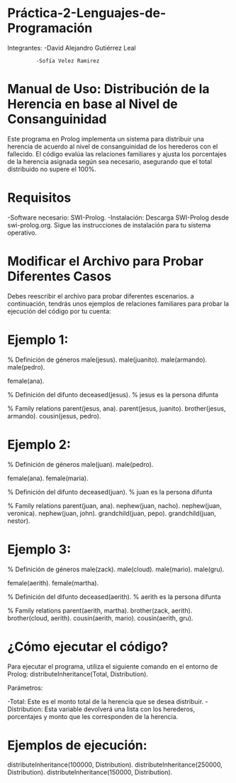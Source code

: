 # Práctica-2-Lenguajes-de-Programación

Integrantes: -David Alejandro Gutiérrez Leal

             -Sofía Velez Ramirez

# Manual de Uso: Distribución de la Herencia en base al Nivel de Consanguinidad

Este programa en Prolog implementa un sistema para distribuir una herencia de acuerdo al nivel de consanguinidad de los herederos con el fallecido. El código evalúa las relaciones familiares y ajusta los porcentajes de la herencia asignada según sea necesario, asegurando que el total distribuido no supere el 100%.

# Requisitos
-Software necesario: SWI-Prolog.
-Instalación:
Descarga SWI-Prolog desde swi-prolog.org.
Sigue las instrucciones de instalación para tu sistema operativo.

# Modificar el Archivo para Probar Diferentes Casos
Debes reescribir el archivo para probar diferentes escenarios. a continuación, tendrás unos ejemplos de relaciones familiares para probar la ejecución del código por tu cuenta:

# Ejemplo 1:
% Definición de géneros 
male(jesus).
male(juanito).
male(armando).
male(pedro).

female(ana).

% Definición del difunto
deceased(jesus).  % jesus es la persona difunta

% Family relations 
parent(jesus, ana). 
parent(jesus, juanito).
brother(jesus, armando).
cousin(jesus, pedro).

# Ejemplo 2:
% Definición de géneros 
male(juan).
male(pedro).

female(ana).
female(maria).

% Definición del difunto
deceased(juan).  % juan es la persona difunta

% Family relations 
parent(juan, ana).
nephew(juan, nacho).
nephew(juan, veronica).
nephew(juan, john).
grandchild(juan, pepo).
grandchild(juan, nestor).

# Ejemplo 3:
% Definición de géneros 
male(zack).
male(cloud).
male(mario).
male(gru).

female(aerith).
female(martha).

% Definición del difunto
deceased(aerith).  % aerith es la persona difunta

% Family relations 
parent(aerith, martha).
brother(zack, aerith).
brother(cloud, aerith).
cousin(aerith, mario).
cousin(aerith, gru).

# ¿Cómo ejecutar el código?
Para ejecutar el programa, utiliza el siguiente comando en el entorno de Prolog:
distributeInheritance(Total, Distribution).

Parámetros:

-Total: Este es el monto total de la herencia que se desea distribuir.
-Distribution: Esta variable devolverá una lista con los herederos, porcentajes y monto que les corresponden de la herencia.

# Ejemplos de ejecución:
distributeInheritance(100000, Distribution).
distributeInheritance(250000, Distribution).
distributeInheritance(150000, Distribution).




